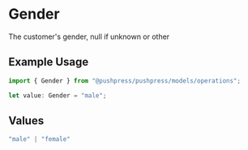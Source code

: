 # Gender

The customer's gender, null if unknown or other

## Example Usage

```typescript
import { Gender } from "@pushpress/pushpress/models/operations";

let value: Gender = "male";
```

## Values

```typescript
"male" | "female"
```